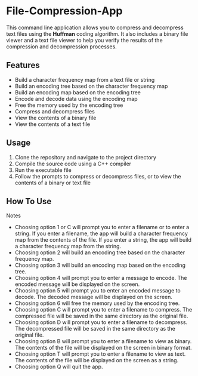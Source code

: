 # File-Compression-App
This command line application allows you to compress and decompress text files using the **Huffman** coding algorithm. It also includes a binary file viewer and a text file viewer to help you verify the results of the compression and decompression processes.


## Features
+ Build a character frequency map from a text file or string
+ Build an encoding tree based on the character frequency map
+ Build an encoding map based on the encoding tree
+ Encode and decode data using the encoding map
+ Free the memory used by the encoding tree
+ Compress and decompress files
+ View the contents of a binary file
+ View the contents of a text file

## Usage
1. Clone the repository and navigate to the project directory
2. Compile the source code using a C++ compiler
3. Run the executable file
4. Follow the prompts to compress or decompress files, or to view the contents of a binary or text file

## How To Use
Notes
+ Choosing option 1 or C will prompt you to enter a filename or to enter a string. If you enter a filename, the app will build a character frequency map from the contents of the file. If you enter a string, the app will build a character frequency map from the string.
+ Choosing option 2 will build an encoding tree based on the character frequency map.
+ Choosing option 3 will build an encoding map based on the encoding tree.
+ Choosing option 4 will prompt you to enter a message to encode. The encoded message will be displayed on the screen.
+ Choosing option 5 will prompt you to enter an encoded message to decode. The decoded message will be displayed on the screen.
+ Choosing option 6 will free the memory used by the encoding tree.
+ Choosing option C will prompt you to enter a filename to compress. The compressed file will be saved in the same directory as the original file.
+ Choosing option D will prompt you to enter a filename to decompress. The decompressed file will be saved in the same directory as the original file.
+ Choosing option B will prompt you to enter a filename to view as binary. The contents of the file will be displayed on the screen in binary format.
+ Choosing option T will prompt you to enter a filename to view as text. The contents of the file will be displayed on the screen as a string.
+ Choosing option Q will quit the app.
